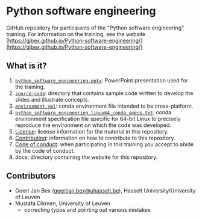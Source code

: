 # Python software engineering

GitHub repository for participants of the "Python software engineering" training.
For information on the training, see the website
[https://gjbex.github.io/Python-software-engineering/](https://gjbex.github.io/Python-software-engineering/)


## What is it?

1. [`python_software_engineering.pptx`](python_software_engineering.pptx): PowerPoint
   presentation used for the training.
1. [`source-code`](source-code): directory that contains sample code written to
   develop the slides and illustrate concepts.
1. [`environment.yml`](environment.yml): conda environment file intended to be
   cross-platform.
1. [`python_software_engineering_linux64_conda_specs.txt`](python_software_engineering_linux64_conda_specs.txt):
   conda environment specification file specific for 64-bit Linux to precisely
   reproduce the environment on which the code was developed.
1. [License](LICENSE): license information for the material in this repository.
1. [Contributing](CONTRIBUTING.md): information on how to contribute to this
   repository.
1. [Code of conduct](CODE_OF_CONDUCT.md): when participating in this training
   you accept to abide by the code of conduct.
1. docs: directory containing the website for this repository.

## Contributors

* Geert Jan Bex ([geertjan.bex@uhasselt.be](mailto:geertjan.bex@uhasselt.be)),
  Hasselt University/University of Leuven
* Mustafa Dikmen, University of Leuven
  * correcting typos and pointing out various mistakes
